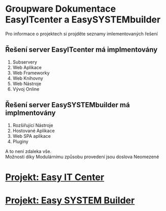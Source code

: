 # Groupware Dokumentace **EasyITcenter** a **EasySYSTEMbuilder**

Pro informace o projektech si projděte seznamy imlementovaných řešení 

## Řešení server EasyITcenter má implmentovány
1. Subservery
2. Web Aplikace
3. Web Frameworky
4. Web Knihovny
5. Web Nástroje
6. Vývoj Online

## Řešení server EasySYSTEMbuilder má implmentovány
1. Rozšiřující Nástroje
2. Hostované Aplikace
3. Web SPA aplikace
4. Pluginy

A to není zdaleka vše.   
Možnosti díky Modulárnímu způsobu provedení jsou doslova Neomezené

# [Projekt: Easy IT Center](EasyITCenter-Server.md)
# [Projekt: Easy SYSTEM Builder](EasyITCenter-System.md)

